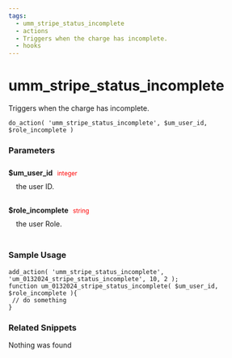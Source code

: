 ```yaml
---
tags: 
  - umm_stripe_status_incomplete
  - actions
  - Triggers when the charge has incomplete.
  - hooks
---
```

# umm\_stripe\_status\_incomplete
Triggers when the charge has incomplete.
<Badge text="Since 1.0.0" vertical="middle" />
``` php:no-line-numbers
do_action( 'umm_stripe_status_incomplete', $um_user_id, $role_incomplete )
```
<div class='hook-sep'></div>

### Parameters

<div style='padding: 10px 0px 10px;'>
<strong>$um_user_id</strong> <span style='color:red;font-size:12px;padding: 0px 5px 0px 5px' >integer</span>
<div style="margin-left:10px;padding: 10px 5px">the user ID.</div>
</div>
<div style='padding: 10px 0px 10px;'>
<strong>$role_incomplete</strong> <span style='color:red;font-size:12px;padding: 0px 5px 0px 5px' >string</span>
<div style="margin-left:10px;padding: 10px 5px">the user Role.</div>
</div>
<div class='hook-sep'></div>



### Sample Usage

``` php:no-line-numbers
add_action( 'umm_stripe_status_incomplete', 'um_0132024_stripe_status_incomplete', 10, 2 );
function um_0132024_stripe_status_incomplete( $um_user_id, $role_incomplete ){
 // do something
}
```
<div class='hook-sep'></div>



### Related Snippets

Nothing was found

